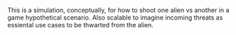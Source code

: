 This is a simulation, conceptually,  for how to shoot one alien vs another in a game hypothetical scenario. Also scalable to imagine incoming threats as essiental use cases to be thwarted from the alien.

